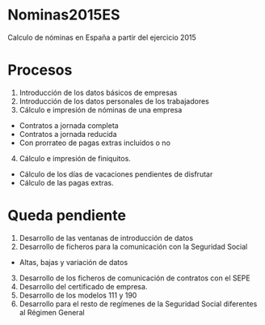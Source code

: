 # Nominas2015ES
Calculo de nóminas en España a partir del ejercicio 2015
# Procesos
1. Introducción de los datos básicos de empresas
2. Introducción de los datos personales de los trabajadores
3. Cálculo e impresión de nóminas de una empresa
  - Contratos a jornada completa
  - Contratos a jornada reducida
  - Con prorrateo de pagas extras incluidos o no
4. Cálculo e impresión de finiquitos.
  - Cálculo de los días de vacaciones pendientes de disfrutar
  - Cálculo de las pagas extras.
# Queda pendiente
1. Desarrollo de las ventanas de introducción de datos
2. Desarrollo de ficheros para la comunicación con la Seguridad Social
  - Altas, bajas y variación de datos
3. Desarrollo de los ficheros de comunicación de contratos con el SEPE
4. Desarrollo del certificado de empresa.
5. Desarrollo de los modelos 111 y 190 
6. Desarrollo para el resto de regímenes de la Seguridad Social diferentes al Régimen General
